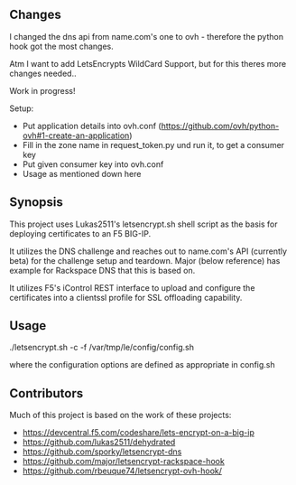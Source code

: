 ## Changes

I changed the dns api from name.com's one to ovh - therefore the python hook got the most changes.

Atm I want to add LetsEncrypts WildCard Support, but for this theres more changes needed..

Work in progress!

Setup:
- Put application details into ovh.conf (https://github.com/ovh/python-ovh#1-create-an-application)
- Fill in the zone name in request_token.py und run it, to get a consumer key
- Put given consumer key into ovh.conf
- Usage as mentioned down here

## Synopsis

This project uses Lukas2511's letsencrypt.sh shell script as the basis for deploying certificates to an F5 BIG-IP.

It utilizes the DNS challenge and reaches out to name.com's API (currently beta) for the challenge setup and teardown. Major (below reference) has example for Rackspace DNS that this is based on.

It utilizes F5's iControl REST interface to upload and configure the certificates into a clientssl profile for SSL offloading capability.

## Usage

./letsencrypt.sh -c -f /var/tmp/le/config/config.sh

where the configuration options are defined as appropriate in config.sh

## Contributors

Much of this project is based on the work of these projects:

* https://devcentral.f5.com/codeshare/lets-encrypt-on-a-big-ip
* https://github.com/lukas2511/dehydrated
* https://github.com/sporky/letsencrypt-dns
* https://github.com/major/letsencrypt-rackspace-hook
* https://github.com/rbeuque74/letsencrypt-ovh-hook/
